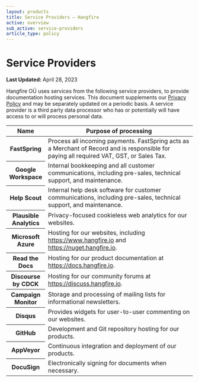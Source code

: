 ```yaml
---
layout: products
title: Service Providers — Hangfire
active: overview
sub_active: service-providers
article_type: policy
---
```


<h1 class="page-header">Service Providers</h1>

<p>
    <strong>Last Updated: </strong>April 28, 2023
</p>

Hangfire OÜ uses services from the following service providers, to provide documentation hosting services. This document supplements our <a href="/legal/privacy-policy.html">Privacy Policy</a> and may be separately updated on a periodic basis. A service provider is a third party data processor who has or potentially will have access to or will process personal data.

<table>
   <thead>
      <tr>
         <th style="width: 20%;">Name</th>
         <th>Purpose of processing</th>
      </tr>
   </thead>
   <tbody>
      <tr>
         <th>FastSpring</th>
         <td>Process all incoming payments. FastSpring acts as a Merchant of Record and is responsible for paying all required VAT, GST, or Sales Tax.</td>
      </tr>
      <tr>
         <th>Google Workspace</th>
         <td>Internal bookkeeping and all customer communications, including pre-sales, technical support, and maintenance.</td>
      </tr>
      <tr>
         <th>Help Scout</th>
         <td>Internal help desk software for customer communications, including pre-sales, technical support, and maintenance.</td>
      </tr>
      <tr>
         <th>Plausible Analytics</th>
         <td>Privacy-focused cookieless web analytics for our websites.</td>
      </tr>
      <tr>
         <th>Microsoft Azure</th>
         <td>Hosting for our websites, including <a href="https://www.hangfire.io">https://www.hangfire.io</a> and <a href="https://nuget.hangfire.io">https://nuget.hangfire.io</a>.</td>
      </tr>
      <tr>
         <th>Read the Docs</th>
         <td>Hosting for our product documentation at <a href="https://docs.hangfire.io">https://docs.hangfire.io</a>.</td>
      </tr>
      <tr>
         <th>Discourse by CDCK</th>
         <td>Hosting for our community forums at <a href="https://discuss.hangfire.io">https://discuss.hangfire.io</a>.</td>
      </tr>
      <tr>
         <th>Campaign Monitor</th>
         <td>Storage and processing of mailing lists for informational newsletters.</td>
      </tr>
      <tr>
         <th>Disqus</th>
         <td>Provides widgets for user-to-user commenting on our websites.</td>
      </tr>
      <tr>
         <th>GitHub</th>
         <td>Development and Git repository hosting for our products.</td>
      </tr>
      <tr>
         <th>AppVeyor</th>
         <td>Continuous integration and deployment of our products.</td>
      </tr>      
      <tr>
         <th>DocuSign</th>
         <td>Electronically signing for documents when necessary.</td>
      </tr>
   </tbody>
</table>
